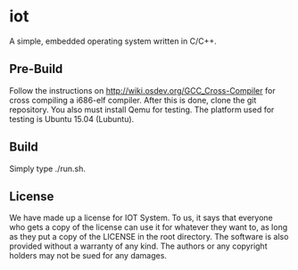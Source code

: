 # iot
A simple, embedded operating system written in C/C++.

## Pre-Build

Follow the instructions on http://wiki.osdev.org/GCC_Cross-Compiler for cross compiling a i686-elf compiler. After this is done, clone the git repository. You also must install Qemu for testing. The platform used for testing is Ubuntu 15.04 (Lubuntu). 

## Build

Simply type ./run.sh.

## License

We have made up a license for IOT System.  To us, it says that everyone who gets a copy of the license can use it for whatever they want to, as long as they put a copy of the LICENSE in the root directory.  The software is also provided without a warranty of any kind.  The authors or any copyright holders may not be sued for any damages. 
